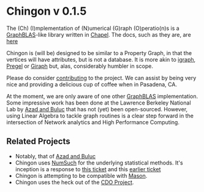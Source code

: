 # Chingon v 0.1.5

The (Ch) (I)mplementation of (N)umerical (G)raph (O)peratio(n)s is a [GraphBLAS](http://graphblas.org/)-like library written in [Chapel](https://chapel-lang.org/). The docs, such as they are, are [here](https://buddha314.github.io/chingon/)

Chingon is (will be) designed to be similar to a Property Graph, in that the vertices will have attributes, but is not a database.  It is more akin to [igraph](http://igraph.org/), [Pregel](https://blog.acolyer.org/2015/05/26/pregel-a-system-for-large-scale-graph-processing/) or [Giraph](http://giraph.apache.org/) but, alas, considerably humbler in scope.

Please do consider [contributing](CONTRIBUTING.md) to the project.  We can assist by being very nice and providing a delicious cup of coffee when in Pasadena, CA.

At the moment, we are only aware of one other [GraphBLAS](https://github.com/cmu-sei/gbtl) implementation. Some impressive work has been done at the Lawrence Berkeley National Lab by [Azad and Buluc](https://chapel-lang.org/CHIUW/2017/azad-slides.pdf) that has not (yet) been open-sourced.  However, using Linear Algebra to tackle graph routines is a clear step forward in the intersection of Network analytics and High Performance Computing.

## Related Projects

* Notably, that of [Azad and Buluc](https://chapel-lang.org/CHIUW/2017/azad-slides.pdf)
* Chingon uses [NumSuch](https://github.com/buddha314/numsuch) for the underlying statistical methods.  It's inception is a response to [this ticket](https://github.com/buddha314/numsuch/issues/35) and this [earlier ticket](https://github.com/chapel-lang/chapel/issues/6840)
* Chingon is attempting to be compatible with [Mason](https://chapel-lang.org/docs/master/tools/mason/mason.html).
* Chingon uses the heck out of the [CDO Project](https://github.com/marcoscleison/cdo).
